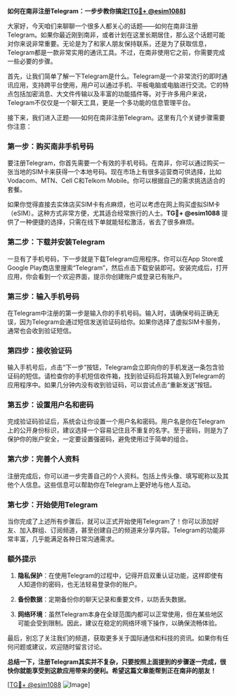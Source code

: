 **如何在南非注册Telegram：一步步教你搞定[[TG💪+ @esim1088](https://t.me/s/esim1088)]**

大家好，今天咱们来聊聊一个很多人都关心的话题——如何在南非注册Telegram。如果你最近刚到南非，或者计划在这里长期居住，那么这个话题可能对你来说非常重要。无论是为了和家人朋友保持联系，还是为了获取信息，Telegram都是一款非常实用的通讯工具。不过，在南非使用它之前，你需要完成一些必要的步骤。

首先，让我们简单了解一下Telegram是什么。Telegram是一个非常流行的即时通讯应用，支持跨平台使用，用户可以通过手机、平板电脑或电脑进行交流。它的特点包括加密消息、大文件传输以及丰富的功能插件等。对于许多用户来说，Telegram不仅仅是一个聊天工具，更是一个多功能的信息管理平台。

接下来，我们进入正题——如何在南非注册Telegram。这里有几个关键步骤需要你注意：

### **第一步：购买南非手机号码**
要注册Telegram，你首先需要一个有效的手机号码。在南非，你可以通过购买一张当地的SIM卡来获得一个本地号码。现在市场上有很多运营商可供选择，比如Vodacom、MTN、Cell C和Telkom Mobile。你可以根据自己的需求挑选适合的套餐。

如果你觉得直接去实体店买SIM卡有点麻烦，也可以考虑在网上购买虚拟SIM卡（eSIM）。这种方式非常方便，尤其适合经常旅行的人士。**TG💪+ @esim1088** 提供了一种便捷的选择，只需在线下单就能轻松激活，省去了很多麻烦。

### **第二步：下载并安装Telegram**
一旦有了手机号码，下一步就是下载Telegram应用程序。你可以在App Store或Google Play商店里搜索“Telegram”，然后点击下载安装即可。安装完成后，打开应用，你会看到一个欢迎界面，提示你创建账户或登录已有账户。

### **第三步：输入手机号码**
在Telegram中注册的第一步是输入你的手机号码。输入时，请确保号码正确无误，因为Telegram会通过短信发送验证码给你。如果你选择了虚拟SIM卡服务，通常也会收到验证短信。

### **第四步：接收验证码**
输入手机号后，点击“下一步”按钮，Telegram会立即向你的手机发送一条包含验证码的短信。请检查你的手机短信收件箱，找到验证码后将其输入到Telegram的应用程序中。如果几分钟内没有收到验证码，可以尝试点击“重新发送”按钮。

### **第五步：设置用户名和密码**
完成验证码验证后，系统会让你设置一个用户名和密码。用户名是你在Telegram上的公开身份标识，建议选择一个容易记住且不重复的名字。至于密码，则是为了保护你的账户安全，一定要设置强密码，避免使用过于简单的组合。

### **第六步：完善个人资料**
注册完成后，你可以进一步完善自己的个人资料。包括上传头像、填写昵称以及其他个人信息。这些信息可以帮助你在Telegram上更好地与他人互动。

### **第七步：开始使用Telegram**
当你完成了上述所有步骤后，就可以正式开始使用Telegram了！你可以添加好友、加入群组、订阅频道，甚至创建自己的频道来分享内容。Telegram的功能非常丰富，几乎能满足各种日常沟通需求。

### **额外提示**
1. **隐私保护**：在使用Telegram的过程中，记得开启双重认证功能，这样即使有人知道你的密码，也无法轻易登录你的账户。
   
2. **备份数据**：定期备份你的聊天记录和重要文件，以防丢失数据。

3. **网络环境**：虽然Telegram本身在全球范围内都可以正常使用，但在某些地区可能会受到限制。因此，建议在稳定的网络环境下操作，以确保流畅体验。

最后，别忘了关注我们的频道，获取更多关于国际通信和科技的资讯。如果你有任何问题或建议，欢迎随时留言讨论。

**总结一下，注册Telegram其实并不复杂，只要按照上面提到的步骤逐一完成，很快你就能享受到这款应用带来的便利。希望这篇文章能帮到正在南非的朋友！**

[[TG💪+ @esim1088](https://t.me/s/esim1088) ![Image](https://i.postimg.cc/4NQfJmqS/Snipaste-2025-05-13-00-14-12.png)]